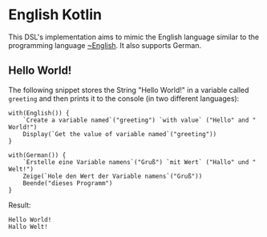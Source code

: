 # English Kotlin

This DSL's implementation aims to mimic the English language similar to the
programming language [~English](https://esolangs.org/wiki/~English).
It also supports German.

## Hello World!

The following snippet stores the String "Hello World!" in a variable called
`greeting` and then prints it to the console (in two different languages):

```
with(English()) {
    `Create a variable named`("greeting") `with value` ("Hello" and " World!")
    Display(`Get the value of variable named`("greeting"))
}

with(German()) {
    `Erstelle eine Variable namens`("Gruß") `mit Wert` ("Hallo" und " Welt!")
    Zeige(`Hole den Wert der Variable namens`("Gruß"))
    Beende("dieses Programm")
}
```

Result:

```
Hello World!
Hallo Welt!
```
